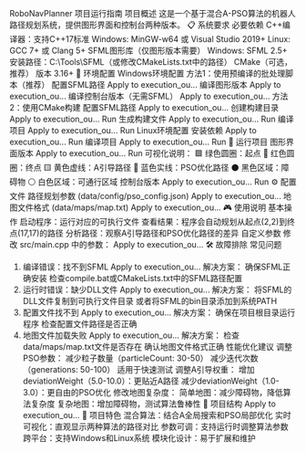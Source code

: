 RoboNavPlanner 项目运行指南
项目概述
这是一个基于混合A-PSO算法的机器人路径规划系统，提供图形界面和控制台两种版本。
📋 系统要求
必要依赖
C++编译器：支持C++17标准
Windows: MinGW-w64 或 Visual Studio 2019+
Linux: GCC 7+ 或 Clang 5+
SFML图形库（仅图形版本需要）
Windows: SFML 2.5+
安装路径：C:\Tools\SFML（或修改CMakeLists.txt中的路径）
CMake（可选，推荐）
版本 3.16+
🔧 环境配置
Windows环境配置
方法1：使用预编译的批处理脚本（推荐）
配置SFML路径
Apply to execution_ou...
编译图形版本
Apply to execution_ou...
编译控制台版本（无需SFML）
Apply to execution_ou...
方法2：使用CMake构建
配置SFML路径
Apply to execution_ou...
创建构建目录
Apply to execution_ou...
Run
生成构建文件
Apply to execution_ou...
Run
编译项目
Apply to execution_ou...
Run
Linux环境配置
安装依赖
Apply to execution_ou...
Run
编译项目
Apply to execution_ou...
Run
🚀 运行项目
图形界面版本
Apply to execution_ou...
Run
可视化说明：
🟩 绿色圆圈：起点
🔴 红色圆圈：终点
🟨 黄色虚线：A引导路径
🔵 蓝色实线：PSO优化路径
⚫ 黑色区域：障碍物
⚪ 白色区域：可通行区域
控制台版本
Apply to execution_ou...
Run
⚙️ 配置文件
路径规划参数 (data/config/pso_config.json)
Apply to execution_ou...
地图文件格式 (data/maps/map.txt)
Apply to execution_ou...
🎮 使用说明
基本操作
启动程序：运行对应的可执行文件
查看结果：程序会自动规划从起点(2,2)到终点(17,17)的路径
分析路径：观察A引导路径和PSO优化路径的差异
自定义参数
修改 src/main.cpp 中的参数：
Apply to execution_ou...
🛠️ 故障排除
常见问题
1. 编译错误：找不到SFML
Apply to execution_ou...
解决方案：
确保SFML正确安装
检查compile.bat或CMakeLists.txt中的SFML路径配置
2. 运行时错误：缺少DLL文件
Apply to execution_ou...
解决方案：
将SFML的DLL文件复制到可执行文件目录
或者将SFML的bin目录添加到系统PATH
3. 配置文件找不到
Apply to execution_ou...
解决方案：
确保在项目根目录运行程序
检查配置文件路径是否正确
4. 地图文件加载失败
Apply to execution_ou...
解决方案：
检查data/maps/map.txt文件是否存在
确认地图文件格式正确
性能优化建议
调整PSO参数：
减少粒子数量（particleCount: 30-50）
减少迭代次数（generations: 50-100）
适用于快速测试
调整A引导权重：
增加deviationWeight（5.0-10.0）：更贴近A路径
减少deviationWeight（1.0-3.0）：更自由的PSO优化
修改地图复杂度：
简单地图：减少障碍物，降低算法复杂度
复杂地图：增加障碍物，测试算法鲁棒性
📁 项目结构
Apply to execution_ou...
🎯 项目特色
混合算法：结合A全局搜索和PSO局部优化
实时可视化：直观显示两种算法的路径对比
参数可调：支持运行时调整算法参数
跨平台：支持Windows和Linux系统
模块化设计：易于扩展和维护